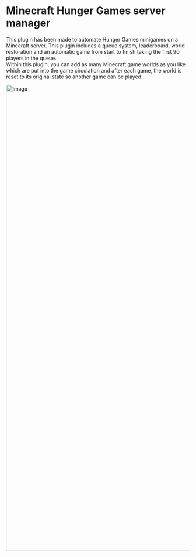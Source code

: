 # Minecraft Hunger Games server manager

This plugin has been made to automate Hunger Games minigames on a Minecraft server. This plugin includes a queue system, leaderboard, world restoration and an automatic game from start to finish taking the first 90 players in the queue.  
Within this plugin, you can add as many Minecraft game worlds as you like which are put into the game circulation and after each game, the world is reset to its original state so another game can be played.

<img width="1274" alt="image" src="https://github.com/HarryWhead/Automated-Hungergames/assets/155663967/35bdfc27-2851-44c1-a83f-d54707e52824">
